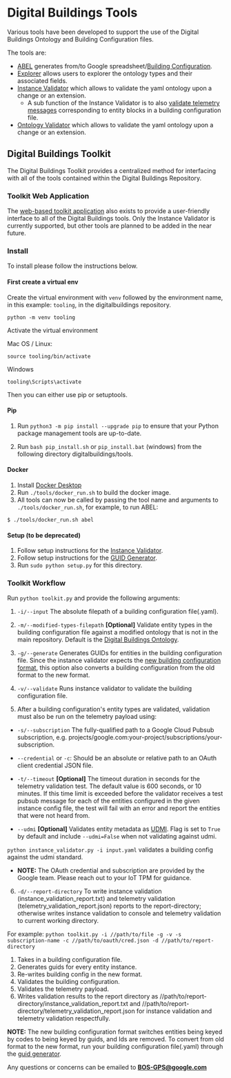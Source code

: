 # Digital Buildings Tools

Various tools have been developed to support the use of the Digital Buildings Ontology and Building Configuration files. 

The tools are:
  * [ABEL](./abel/README.md) generates from/to Google spreadsheet/[Building Configuration](../ontology/docs/building_config.md).
  * [Explorer](./explorer/README.md) allows users to explorer the ontology types and their associated fields.
  * [Instance Validator](./validators/instance_validator/README.md) which allows to validate the yaml ontology upon a change or an extension.
    * A sub function of the Instance Validator is to also [validate telemetry messages](./validators/instance_validator/README.md#telemetry-validation) 
    corresponding to entity blocks in a building configuration file.
  * [Ontology Validator](./validators/ontology_validator/README.md) which allows to validate the yaml ontology upon a change or an extension.

## Digital Buildings Toolkit

The Digital Buildings Toolkit provides a centralized
method for interfacing with all of the tools contained within the Digital
Buildings Repository.

### Toolkit Web Application

The [web-based toolkit application](dbo-toolkit-app.azurewebsites.net) also exists to provide a user-friendly interface to all of the Digital Buildings tools. 
Only the Instance Validator is currently supported, but other tools are planned to be added in the near future.

### Install

To install please follow the instructions below.

#### First create a virtual env

Create the virtual environment with `venv` followed by the environment name, in this example: `tooling`, in the digitalbuildings repository.

```
python -m venv tooling
```


Activate the virtual environment

Mac OS / Linux:
```
source tooling/bin/activate
```

Windows
```
tooling\Scripts\activate
```


Then you can either use pip or setuptools.

#### Pip
1. Run `python3 -m pip install --upgrade pip` to ensure that your Python package management tools are up-to-date.

2. Run `bash pip_install.sh` or `pip_install.bat` (windows) from the following directory digitalbuildings/tools.

#### Docker

1. Install [Docker Desktop](https://docs.docker.com/desktop/)
2. Run `./tools/docker_run.sh` to build the docker image.
3. All tools can now be called by passing the tool name and arguments to `./tools/docker_run.sh`, for example, to run ABEL:
```
$ ./tools/docker_run.sh abel
```

#### Setup (to be deprecated)

1. Follow setup instructions for the [Instance Validator](./validators/instance_validator).
2. Follow setup instructions for the [GUID Generator](./guid_generator).
3. Run `sudo python setup.py` for this directory.

### Toolkit Workflow

Run `python toolkit.py` and provide the following arguments:

1. `-i/--input` The absolute filepath of a building configuration file(.yaml).

2. `-m/--modified-types-filepath` **[Optional]** Validate entity types in the building configuration file against a modified ontology that is not in the main repository. Default is the [Digital Buildings Ontology](https://github.com/google/digitalbuildings/tree/master/ontology/yaml).

3. `-g/--generate` Generates GUIDs for entities in the building configuration file. Since the instance validator expects the [new building configuration format](https://github.com/google/digitalbuildings/blob/master/ontology/docs/building_config.md#new-format), this option also converts a building configuration from the old format to the new format.

4. `-v/--validate` Runs instance validator to validate the building configuration file.

5. After a building configuration's entity types are validated, validation must also be run on the telemetry payload using:

  * `-s/--subscription` The fully-qualified path to a Google Cloud Pubsub subscription, e.g. projects/google.com:your-project/subscriptions/your-subscription.

  * `--credential` or `-c`: Should be an absolute or relative path to an OAuth client credential JSON file.

  * `-t/--timeout` **[Optional]** The timeout duration in seconds for the telemetry validation test. The default value is 600 seconds, or 10 minutes. If this time limit is exceeded before the validator receives a test pubsub message for each of the entities configured in the given instance config file, the test will fail with an error and report the entities that were not heard from.

  * `--udmi` **[Optional]** Validates entity metadata as [UDMI](https://github.com/faucetsdn/udmi/). Flag is set to `True` by default and include `--udmi=False` when not validating against udmi.

  `python instance_validator.py -i input.yaml` validates a building config against the udmi standard.

  * **NOTE:** The OAuth credential and subscription are provided by the Google team. Please reach out to your IoT TPM for guidance.

6. `-d/--report-directory` To write instance validation (instance_validation_report.txt) and telemetry validation (telemetry_validation_report.json) reports to the report-directory; otherwise writes instance validation to console and telemetry validation to current working directory.

For example:
`python toolkit.py -i //path/to/file -g -v -s subscription-name -c //path/to/oauth/cred.json -d //path/to/report-directory`
1. Takes in a building configuration file.
2. Generates guids for every entity instance.
3. Re-writes building config in the new format.
4. Validates the building configuration.
5. Validates the telemetry payload.
6. Writes validation results to the report directory as //path/to/report-directory/instance_validation_report.txt and //path/to/report-directory/telemetry_validation_report.json for instance validation and telemetry validation respectfully.

**NOTE:** The new building configuration format switches entities being keyed by codes
to being keyed by guids, and Ids are removed. To convert from old format to the
new format, run your building configuration file(.yaml) through the [guid generator](https://github.com/google/digitalbuildings/tree/master/tools/guid_generator).

Any questions or concerns can be emailed to **BOS-GPS@google.com**
